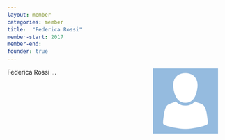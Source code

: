 ```yaml
---
layout: member
categories: member
title:  "Federica Rossi"
member-start: 2017
member-end:
founder: true
---
```


<img alt="profile picture" align="right" width="150" hspace="20" src="/assets/img/profiles/dummy_profile_pic.png">

Federica Rossi ...
